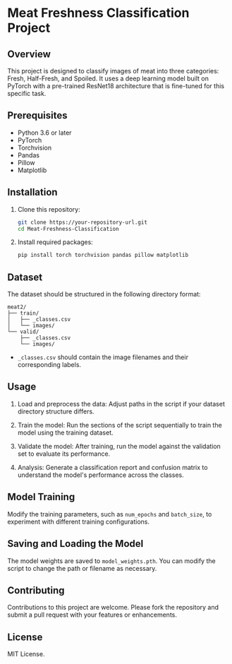 
# Meat Freshness Classification Project

## Overview
This project is designed to classify images of meat into three categories: Fresh, Half-Fresh, and Spoiled. It uses a deep learning model built on PyTorch with a pre-trained ResNet18 architecture that is fine-tuned for this specific task.

## Prerequisites
- Python 3.6 or later
- PyTorch
- Torchvision
- Pandas
- Pillow
- Matplotlib

## Installation
1. Clone this repository:
   ```bash
   git clone https://your-repository-url.git
   cd Meat-Freshness-Classification
   ```
2. Install required packages:
   ```bash
   pip install torch torchvision pandas pillow matplotlib
   ```

## Dataset
The dataset should be structured in the following directory format:
```
meat2/
├── train/
│   ├── _classes.csv
│   └── images/
└── valid/
    ├── _classes.csv
    └── images/
```
- `_classes.csv` should contain the image filenames and their corresponding labels.

## Usage
1. Load and preprocess the data:
   Adjust paths in the script if your dataset directory structure differs.

2. Train the model:
   Run the sections of the script sequentially to train the model using the training dataset.

3. Validate the model:
   After training, run the model against the validation set to evaluate its performance.

4. Analysis:
   Generate a classification report and confusion matrix to understand the model's performance across the classes.

## Model Training
Modify the training parameters, such as `num_epochs` and `batch_size`, to experiment with different training configurations.

## Saving and Loading the Model
The model weights are saved to `model_weights.pth`. You can modify the script to change the path or filename as necessary.

## Contributing
Contributions to this project are welcome. Please fork the repository and submit a pull request with your features or enhancements.

## License
 MIT License.

